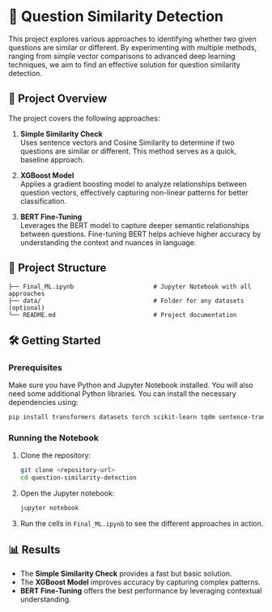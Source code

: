 # 📝 Question Similarity Detection

This project explores various approaches to identifying whether two given questions are similar or different. By experimenting with multiple methods, ranging from simple vector comparisons to advanced deep learning techniques, we aim to find an effective solution for question similarity detection.

## 🚀 Project Overview

The project covers the following approaches:

1. **Simple Similarity Check**  
   Uses sentence vectors and Cosine Similarity to determine if two questions are similar or different. This method serves as a quick, baseline approach.

2. **XGBoost Model**  
   Applies a gradient boosting model to analyze relationships between question vectors, effectively capturing non-linear patterns for better classification.

3. **BERT Fine-Tuning**  
   Leverages the BERT model to capture deeper semantic relationships between questions. Fine-tuning BERT helps achieve higher accuracy by understanding the context and nuances in language.

## 📁 Project Structure

```
├── Final_ML.ipynb                      # Jupyter Notebook with all approaches
├── data/                               # Folder for any datasets (optional)
└── README.md                           # Project documentation
```

## 🛠️ Getting Started

### Prerequisites

Make sure you have Python and Jupyter Notebook installed. You will also need some additional Python libraries. You can install the necessary dependencies using:

```bash
pip install transformers datasets torch scikit-learn tqdm sentence-transformers
```

### Running the Notebook

1. Clone the repository:
    ```bash
    git clone <repository-url>
    cd question-similarity-detection
    ```

2. Open the Jupyter notebook:
    ```bash
    jupyter notebook
    ```

3. Run the cells in `Final_ML.ipynb` to see the different approaches in action.

## 📊 Results

- The **Simple Similarity Check** provides a fast but basic solution.
- The **XGBoost Model** improves accuracy by capturing complex patterns.
- **BERT Fine-Tuning** offers the best performance by leveraging contextual understanding.
